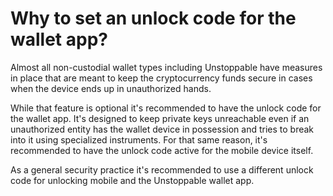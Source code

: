 # Why to set an unlock code for the wallet app?

Almost all non-custodial wallet types including Unstoppable have measures in place that are meant to keep the cryptocurrency funds secure in cases when the device ends up in unauthorized hands.

While that feature is optional it's recommended to have the unlock code for the wallet app. It's designed to keep private keys unreachable even if an unauthorized entity has the wallet device in possession and tries to break into it using specialized instruments. For that same reason, it's recommended to have the unlock code active for the mobile device itself.

As a general security practice it's recommended to use a different unlock code for unlocking mobile and the Unstoppable wallet app.
